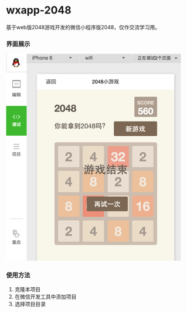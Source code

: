 # wxapp-2048
基于web版2048游戏开发的微信小程序版2048，仅作交流学习用。

### 界面展示

![游戏界面](./images/game.png)

### 使用方法

1. 克隆本项目
2. 在微信开发工具中添加项目
3. 选择项目目录

